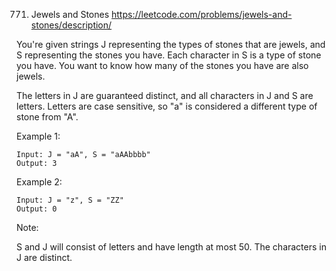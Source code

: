 771. Jewels and Stones
https://leetcode.com/problems/jewels-and-stones/description/

You're given strings J representing the types of stones that are jewels, and S representing the stones you have.
Each character in S is a type of stone you have.  You want to know how many of the stones you have are also jewels.

The letters in J are guaranteed distinct, and all characters in J and S are letters.
Letters are case sensitive, so "a" is considered a different type of stone from "A".

Example 1:
```
Input: J = "aA", S = "aAAbbbb"
Output: 3

```

Example 2:

```
Input: J = "z", S = "ZZ"
Output: 0

```

Note:

S and J will consist of letters and have length at most 50.
The characters in J are distinct.

